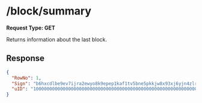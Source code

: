 # /block/summary

**Request Type: GET**

Returns information about the last block.

## Response

```json
{
  "RowNo": 1,
  "Sign": "b6hxcdlbe9ev7ijra2ewyo8k9epep1kaf1tv5bne5pkkjw8x93xj6yjn4zlrrvt45w6plf7i0jgtydk66qdbaw976nwjz5ebe7x9xbon7pqe8mbkbwhs37hwh5k2k9zq2rvum943c1tw7ta13ybfwxeo5kruj97dajvecml10pqys95656nni1xvgziflmwh",
  "uID": "100000000000000000000000000000000000000000000000000000000000000000000000000000000000000000"
}
```
